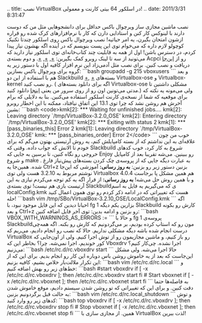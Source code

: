 .. title: نصب VirtualBox در اسلکور 64 بیتی کارنت و معمولی‌! .. date:
2011/3/31 8:31:47

نصب ماشین مجازی ساز ویرچوال باکس حداقل برای دانشجو‌هایی مثل من که دوست
دارند با لینوکس کار کنن و استادایی دارن که کار با نرم‌افزار‌های کرک شده
رو قراره ازشون امتحان بگیرن‌، یه امر حیاتیه‌‌! نصب ویرچوال باکس روی
اسلکور چند‌تا تکنیک کوچولو لازم داره که می‌خوام توی این پست بنویسم که در
آینده اگه بهشون نیاز پیدا کردم‌، در دسترس باشن‌! اول از همه به قابلیت
چند کتاب‌خانه‌ای توی اسلکور نیاز دارید که می‌تونید از سه تا لینک روبرو
کمک بگیرین‌:
[+](http://slackware.com/%7Ealien/multilib/ "Alien Multilib"),
[+](http://shahinism.com/1389/12/%d9%85%d8%b3%d8%a7%d9%84%d9%87%e2%80%8c-%d8%a7%d8%b3%da%a9%d8%a7%db%8c%d9%be-%d8%af%d8%b1-%d8%a7%d8%b3%d9%84%da%a9%d9%88%d8%b1-64-%d8%a8%db%8c%d8%aa%db%8c/ "مساله‌: اسکایپ در اسلکور ۶۴ بیتی"),
[+](http://slack-world.com/index.php/articles/43-general-system/85-multilib-slackware64 "اضافه کردن چند کتاب‌خانه‌ای در اسلکور 64 بیتی").
و دوم بسته‌ی Acpci رو از
[این‌جا](http://shahinism.com/wp-admin/post-new.php "Acpica Slackbuild")
دریافت و نصب کنین‌. برای نصب مثل آدمی‌زاد این نرم افزار کافیه اول با
دستور زیر یه گروه برای ویرچوال باکس بسازین‌: \`\`\`bash groupadd -g 215
vboxusers \`\`\` و بعد هم با استفاده از این دو Slackbuild
[+](http://slackbuilds.org/repository/13.1/system/virtualbox-ose/ "Virtualbox-ose"),
[+](http://slackbuilds.org/repository/13.1/system/virtualbox-kernel/ "Virtualbox-kernel")
بسته‌های Virtualbox-ose و Virtualbox-kernel رو نصب کنید‌. ( اگه برای
دانلود بسته‌های Virtualbox-ose مشکلی داشتین تا مدتی می‌تونین اون رو از
روی سرور من یعنی
[اینجا](http://188.40.173.20/pack/virtualbox-3.2.10-ose.tar "Virtualbox-3.2.10-ose.tar")
دانلود کنید‌.) ولی می‌مونه یه نکته که برای موقعیه که شما از نسخه‌ی کارنت
اسلکور استفاده می‌کنین‌. بنا به دلایلی که برام آخرش هم روشن نشد که چرا
توی 13.1 این اتفاق نیافتاد‌، ممکنه با این اخطار روبرو بشین‌: \`\`\`bash
\<code\>kmk[2]: \*\*\* Waiting for unfinished jobs.... kmk[2]: Leaving
directory \`/tmp/VirtualBox-3.2.0\_OSE' kmk[2]: Entering directory
\`/tmp/VirtualBox-3.2.0\_OSE' kmk[2]: \*\*\* Exiting with status 2
kmk[1]: \*\*\* [pass\_binaries\_this] Error 2 kmk[1]: Leaving directory
\`/tmp/VirtualBox-3.2.0\_OSE' kmk: \*\*\* [pass\_binaries\_order] Error
2\</code\> \`\`\` خوب من چون علاقه‌ای به این نداشتم که از بسته کامپایلش
کنم‌، یه روش آرتیستی بهتون می‌گم که برای خودم تا الانش که جواب داده‌.
وقتی که Slackbuild شروع به کار کرد‌، خوب کد‌های خروجی رو نگاه کنین‌، تا
برسین به جایی که Enjoy رو ببینین‌. می‌شه تقریبا بعد از کامپایل و شروع
make . به عبارت دیگه جایی که از پروسه‌ی چک کردن بسته‌های پیش‌نیاز فارغ
شده‌. همین‌جا یه Ctrl+z بزنین دستور زیر رو بزنین‌: **به روز رسانی‌:**
آموزشی که این‌جا نوشتم مربوط به 3.2.10 هست ولی توی Virtualbox 4.0.4 هم
همین مشکل پا بر‌جاست و با همین روش حل می‌شه‌! **به روز رسانی‌:** از قرار
اگه یه کم توجه می‌کردم نیازی به این آرتیست بازی هم نیست! توی بسته‌ی
Slackbuild‌ی که می‌گیریم یه فایل به اسم localConfig.kmk هست که تغییراتی
که در ادامه ذکر کردم رو توی همون اعمال کنید حله‌! \`\`\`bash vim
/tmp/SBo/VirtualBox-3.2.10\_OSE/LocalConfig.kmk \`\`\` اگه احیانا دیدین
که این فایل موجود نبود‌، با fg 1 بزارین یکم دیگه Slackbuild کارش رو
بکونه و بعد Ctrl+z رو بزنین و ادامه بدین‌: توی آخر فایل اضافه کنین‌:
\`\`\`bash VBOX\_WITH\_WARNINGS\_AS\_ERRORS := \`\`\` و حالا با fg 1
پروسه‌ی Slackbuild‌مون رو که استاپ کرده بودیم‌، بر می‌گردونیم که کارش رو
بکنه‌. اگه همه‌چی درست انجام شده باشه دیگه مشکلی نداریم‌. حالا که نصب رو
انجام دادیم‌، می‌ریم که VirtualBox رو باز کنیم‌، و ماشین مجازیمون رو از
توش اجرا کنیم‌. ولی از اون‌جایی که کور خوندیم‌، اجرا نمی‌شه‌. چرا‌؟
بخاطر این که Vboxdrv اجرا نشده‌. چی‌کار کنیم‌؟ می‌زنیم‌: \`\`\`bash
/etc/rc.d/rc.vboxdrv start \`\`\` حالا اجرا می‌شه‌. ولی مشکل این‌جاست که
بعد از یه خاموش روشن باس دوباره این کار رو انجام بدیم‌. برای این که از
این تکرار ملالت‌بار خلاص بشیم‌، کافیه بزنیم‌: \`\`\`bash vim
/etc/rc.d/rc.local \`\`\` و خط‌های زیر رو بهش اضافه کنیم‌: \`\`\`bash
\#start vboxdrv if [ -x /etc/rc.d/rc.vboxdrv ]; then
/etc/rc.d/rc.vboxdrv start fi \# Start vboxnet if [ -x
/etc/rc.d/rc.vboxnet ]; then /etc/rc.d/rc.vboxnet start fi \`\`\` به
فاصله‌ها حتما دقت کنین‌. و برای این که تغییراتی که تو روشن شدن سیستم
دادیم‌، موقع خاموش شدن به حالت قبل برگردونیم بزنین‌: \`\`\`bash vim
/etc/rc.d/rc.local\_shutdown \`\`\` و توش کد‌های زیر رو وارد کنید‌:
\`\`\`bash top vboxdrv if [ -x /etc/rc.d/rc.vboxdrv ]; then
/etc/rc.d/rc.vboxdrv stop fi \# Stop vboxnet if [ -x
/etc/rc.d/rc.vboxnet ]; then /etc/rc.d/rc.vboxnet stop fi \`\`\` همین‌.
از مجازی سازی با VirtualBox لذت ببرین‌!

